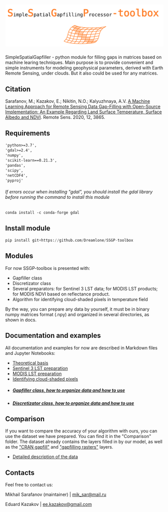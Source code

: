 # ![SSGP_label.png](https://raw.githubusercontent.com/Dreamlone/SSGP-toolbox/master/Supplementary/images/label.png)


SimpleSpatialGapfiller - python module for filling gaps in matrices based on machine learing techniques. Main purpose is to provide convenient and simple instruments for modeling geophysical parameters, derived with Earth Remote Sensing, under clouds. But it also could be used for any matrices.


## Citation
Sarafanov, M.; Kazakov, E.; Nikitin, N.O.; Kalyuzhnaya, A.V. 
[A Machine Learning Approach for Remote Sensing Data Gap-Filling 
with Open-Source Implementation: An Example Regarding Land Surface 
Temperature, Surface Albedo and NDVI](https://www.mdpi.com/2072-4292/12/23/3865). Remote Sens. 2020, 12, 3865.


## Requirements
    'python>=3.7',
    'gdal>=2.4',
    'numpy',
    'scikit-learn==0.21.3',
    'pandas',
    'scipy',
    'netCDF4',
    'pyproj' 

###### If errors occur when installing "gdal", you should install the gdal library before running the command to install this module
    conda install -c conda-forge gdal

## Install module

```python
pip install git+https://github.com/Dreamlone/SSGP-toolbox
```

## Modules

For now SSGP-toolbox is presented with:
 - Gapfiller class
 - Discretizator class
 - Several preparators: for Sentinel 3 LST data; for MODIS LST products; for MODIS NDVI based on reflectance product.
 - Algorithm for identifying cloud-shaded pixels in temperature field
 
 By the way, you can prepare any data by yourself, it must be in binary numpy matrices format (.npy) and organized in several directories, as shown in docs.

## Documentation and examples

All documentation and examples for now are described in Markdown files and Jupyter Notebooks:
 - [Theoretical basis](https://github.com/Dreamlone/SSGP-toolbox/tree/master/Notebooks/Theoretical_basis.md)
 - [Sentinel 3 LST preparation](https://github.com/Dreamlone/SSGP-toolbox/tree/master/Notebooks/Prepare_S3LST.ipynb)
 - [MODIS LST preparation](https://github.com/Dreamlone/SSGP-toolbox/tree/master/Notebooks/Prepare_MODIS_LST.ipynb)
 - [Identifying cloud-shaded pixels](https://github.com/Dreamlone/SSGP-toolbox/tree/master/Notebooks/Cellular_automaton.ipynb)
 - ##### [Gapfiller class, how to organize data and how to use](https://github.com/Dreamlone/SSGP-toolbox/tree/master/Notebooks/Gapfilling.ipynb)
 - ##### [Discretizator class, how to organize data and how to use](https://github.com/Dreamlone/SSGP-toolbox/tree/master/Notebooks/Discretizator.ipynb)

## Comparison 
If you want to compare the accuracy of your algorithm with ours, you can use the dataset we have prepared. You can find it in the "Comparison" folder. The dataset already contains the layers filled in by our model, as well as the ["CRAN gapfill"](https://cran.r-project.org/web/packages/gapfill/index.html) and ["gapfilling rasters"](https://github.com/HughSt/gapfilling_rasters) layers.
- [Detailed description of the data](https://github.com/Dreamlone/SSGP-toolbox/tree/master/Comparison/Description.md)

## Contacts

Feel free to contact us:

Mikhail Sarafanov (maintainer) | mik_sar@mail.ru

Eduard Kazakov | ee.kazakov@gmail.com


